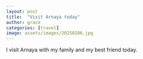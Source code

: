 ```yaml
---
layout: post
title:  "Visit Arnaya today"
author: grace
categories: [travel]
image: assets/images/20250206.jpg
---
```

I visit Arnaya with my family and my best friend today.

